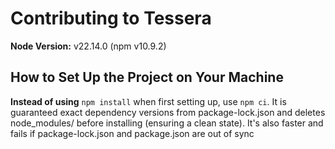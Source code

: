 # Contributing to Tessera

**Node Version:** v22.14.0 (npm v10.9.2)

## How to Set Up the Project on Your Machine

**Instead of using** `npm install` when first setting up, use `npm ci`. It is guaranteed exact dependency versions from package-lock.json and deletes node_modules/ before installing (ensuring a clean state). It's also faster and fails if package-lock.json and package.json are out of sync
